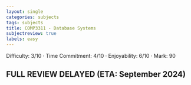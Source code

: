 ```yaml
---
layout: single
categories: subjects
tags: subjects
title: COMP3311 - Database Systems
subjectreview: true
labels: easy
---
```


Difficulty: 3/10 · Time Commitment: 4/10 · Enjoyability: 6/10 · Mark: 90

## FULL REVIEW DELAYED (ETA: September 2024)